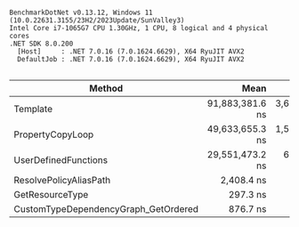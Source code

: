 ```

BenchmarkDotNet v0.13.12, Windows 11 (10.0.22631.3155/23H2/2023Update/SunValley3)
Intel Core i7-1065G7 CPU 1.30GHz, 1 CPU, 8 logical and 4 physical cores
.NET SDK 8.0.200
  [Host]     : .NET 7.0.16 (7.0.1624.6629), X64 RyuJIT AVX2
  DefaultJob : .NET 7.0.16 (7.0.1624.6629), X64 RyuJIT AVX2


```
| Method                               | Mean            | Error           | StdDev           | Median          | Gen0      | Gen1      | Allocated  |
|------------------------------------- |----------------:|----------------:|-----------------:|----------------:|----------:|----------:|-----------:|
| Template                             | 91,883,381.6 ns | 3,632,849.07 ns | 10,597,191.25 ns | 89,313,550.0 ns | 8000.0000 | 2000.0000 | 35435008 B |
| PropertyCopyLoop                     | 49,633,655.3 ns | 1,505,203.29 ns |  4,318,710.40 ns | 47,957,783.3 ns | 5500.0000 | 2666.6667 | 23333345 B |
| UserDefinedFunctions                 | 29,551,473.2 ns |   677,400.84 ns |  1,910,621.08 ns | 29,457,092.2 ns | 2187.5000 |   62.5000 |  9336566 B |
| ResolvePolicyAliasPath               |      2,408.4 ns |       129.91 ns |        381.01 ns |      2,252.3 ns |    0.2861 |         - |     1200 B |
| GetResourceType                      |        297.3 ns |         9.93 ns |         28.18 ns |        287.5 ns |    0.0858 |         - |      360 B |
| CustomTypeDependencyGraph_GetOrdered |        876.7 ns |        17.50 ns |         31.55 ns |        878.1 ns |    0.1602 |         - |      672 B |
